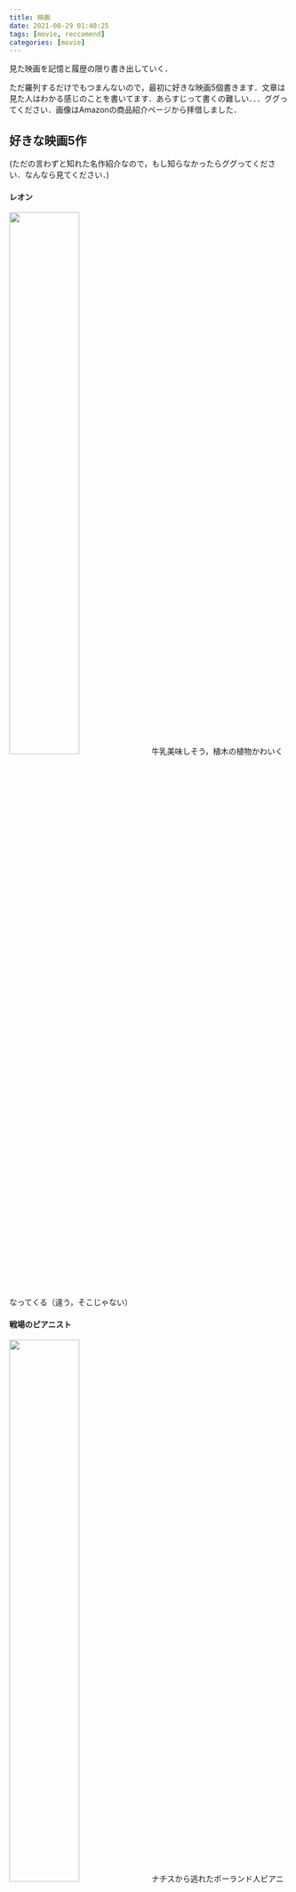 ```yaml
---
title: 映画
date: 2021-08-29 01:40:25
tags: [movie, reccomend]
categories: [movie]
---
```


見た映画を記憶と履歴の限り書き出していく．


ただ羅列するだけでもつまんないので，最初に好きな映画5個書きます．文章は見た人はわかる感じのことを書いてます．あらすじって書くの難しい．．．ググってください．画像はAmazonの商品紹介ページから拝借しました．
## 好きな映画5作
(ただの言わずと知れた名作紹介なので，もし知らなかったらググってください．なんなら見てください．)
#### レオン

<img src="https://m.media-amazon.com/images/I/818qb71T25L._AC_UL640_FMwebp_QL65_.jpg
" width = "50%">
牛乳美味しそう，植木の植物かわいくなってくる（違う，そこじゃない）

#### 戦場のピアニスト
<img src="https://images-na.ssl-images-amazon.com/images/I/71rDEq9xtbS._SX600_.jpg
" width = "50%">
ナチスから逃れたポーランド人ピアニストが荒廃した誰もいない瓦礫の街の中を生き延びる話．見終わった時の感覚が忘れられない．

#### スターウォーズ
<img src="https://m.media-amazon.com/images/I/91ZGpbvIk-L._AC_SX296_SY426_FMwebp_QL65_.jpg
" width = "50%">
7までは見た．1から6の順で見たので，アナキンスカイウォーカーが好きになってしまった．ケノービの三つ編みちょっと憧れる．

#### 愛を読む人
<img src="https://m.media-amazon.com/images/I/81fNRp+h6eL._AC_SX296_SY426_FMwebp_QL65_.jpg
" width = "50%">
物語の後半からの展開が好き．原作本の日本語訳では『朗読者』．

#### フォレスト・ガンプ
<img src="https://m.media-amazon.com/images/I/71yJ8CT0RYL._AC_SX296_SY426_FMwebp_QL65_.jpg
" width = "50%">
この映画見てから人の靴が気になるようになった．世界史の先生がウォーターゲート事件の話するときにこの映画持ち出してきた．



## 映画列挙する
<details><summary>邦画</summary><div>

## 邦画
- 引っ越し大名！（星野源が主演！！）
- 地獄でなぜ悪い
- 図書館戦争
- AI崩壊
- 君は月夜に光り輝く
- 君の膵臓を食べたい
- 真夏の方程式
- 海街diary
- 八日目の蝉
- ソロモンの偽証
- 海賊と呼ばれた男
- マチネの終わりに
- 帝一の國
- ぼくは明日，昨日の君とデートする
- ピースオブケイク
- 永遠の０
- 海月姫
- リップヴァンウィンクルの花嫁
- 殿！利息でござる！
- キツツキと雨（星野源のフィルムが主題歌）
- オリエント急行殺人事件（テレビで日本人がやってたやつ）
- シン・ゴジラ
- バクマン

</div></details>



<details><summary>アニメ</summary><div>

## アニメ
- 聲の形
- ペンギンハイウェイ
- 夜は短し歩けよ乙女
- ジブリ（風たちぬとコクリコ坂が好き）
- 時をかける少女
- サマーウォーズ
- おおかみこどもの雨と雪
- 君の名は

</div></details>


<details><summary>洋画</summary><div>

## 洋画
- 戦場のピアニスト
- 風と共に去りぬ
- トゥルーマン・ショー
- レオン
- BACK TO THE FUTURE(1-3，何回見たかわからん)
- ジュラシックパーク・ジュラシックワールド（一作目しか勝たん）
- 時計仕掛けのオレンジ（わからない，わからなかった）
- Shining（怖い）
- 雨に唄えば（Singin' in the rain歌えるようになった）
- 愛を読む人
- スターウォーズ
- グリーンブック
- ハリーポッター（死の秘宝part2, ファンタスティックビーストまでは見た）
- チャーリーとチョコレート工場
- シンドラーのリスト
- ショーシャンクの空に
- 2001年宇宙の旅（わからんかった，もう一回みたい）
- ショーシャンクの空に(ビール美味しそう)
- フォレスト・ガンプ
- ララランド
- アニー
- GOONIES
- タイタニック
- はじまりへの旅（チョムスキーこれで知った）
- マイ・インターン（定年退職したおじいさんがインターンになる話）
- インターンシップ（職を失った二人のおじさんがGoogleのインターンになる話）
- 英国王のスピーチ
- セッション
- 私はダニエル・ブレイク
- きみに読む物語
- 最強のふたり
- 50回目のファーストキス
- TOP GUN（戦闘機かっこいいし，ハーレーも好き）
- アバウト・タイム
- ブルース・ブラザーズ
- インターステラー
- フィールド・オブ・ドリームス
- キャスト・アウェイ
- ベンジャミン・バトン　数奇な人生
- 帰ってきたヒトラー
- インセプション
- ライ麦畑の反逆児
- ブックスマート
- ビリーブ 未来への大逆転
- ムーンライト
- アマンダと僕
- サーミの血
- ウォールフラワー
- ワンダー　君は太陽
- LUCY ルーシー
- ミリオネア
- スタンドバイミー（ドラえもんもそうじゃない方も）
- 最高の人生の見つけ方
- イミテーションゲーム
- イエスマン“YES”は人生のパスワード
- ミスト
- レ・ミゼラブル
- ガタカ（中学の理科で見た）
- ロスト・エモーション
- ゲット・アウト
- プライドと偏見
- 生きてこそ（カニバリズムが出てくるので注意）
- 愛と哀しみの果て
- リリーのすべて
- エクス・マキナ
- 13th -憲法修正第13条-(Brack lives matterが流行ってた？時に見た)
- ブルース・ブラザーズ

</div></details>

<details><summary>見たい映画</summary><div>

## 見たい映画
- エターナルサンシャイン（高校の文化祭の劇でやってるとこ見たから）
- プライベートライアン（見ようとしたけど，戦場が怖くて停止してしまった）
- アラビアのロレンス（世界史の先生が勧めてたような？？？）
- ボヘミアン・ラプソディ

</div></details>